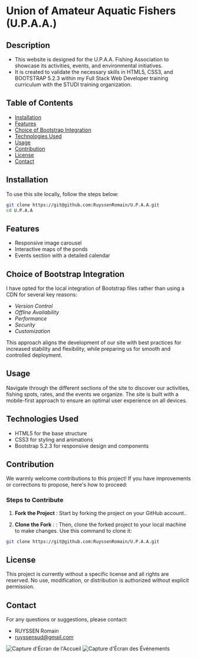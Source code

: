 # Union of Amateur Aquatic Fishers (U.P.A.A.)

## Description
- This website is designed for the U.P.A.A. Fishing Association to showcase its activities, events, and environmental initiatives.
- It is created to validate the necessary skills in HTML5, CSS3, and BOOTSTRAP 5.2.3 within my Full Stack Web Developer training curriculum with the STUDI training organization.

## Table of Contents

- [Installation](#installation)
- [Features](#features)
- [Choice of Bootstrap Integration](#choice-of-bootstrap-integration)
- [Technologies Used](#technologies-used)
- [Usage](#usage)
- [Contribution](#contribution)
- [License](#license)
- [Contact](#contact)

## Installation
To use this site locally, follow the steps below:

```bash
git clone https://git@github.com:RuyssenRomain/U.P.A.A.git
cd U.P.A.A
```

## Features
- Responsive image carousel
- Interactive maps of the ponds
- Events section with a detailed calendar

 ## Choice of Bootstrap Integration

I have opted for the local integration of Bootstrap files rather than using a CDN for several key reasons:

- *Version Control*
- *Offline Availability*
- *Performance*
- *Security*
- *Customization*

This approach aligns the development of our site with best practices for increased stability and flexibility, while preparing us for smooth and controlled deployment.

## Usage
Navigate through the different sections of the site to discover our activities, fishing spots, rates, and the events we organize. The site is built with a mobile-first approach to ensure an optimal user experience on all devices.

## Technologies Used

- HTML5 for the base structure
- CSS3 for styling and animations
- Bootstrap 5.2.3 for responsive design and components


## Contribution
We warmly welcome contributions to this project! If you have improvements or corrections to propose, here's how to proceed:

### Steps to Contribute


1. **Fork the Project** : Start by forking the project on your GitHub account..

2. **Clone the Fork** : : Then, clone the forked project to your local machine to make changes. Use this command to clone it:
```bash
git clone https://git@github.com:RuyssenRomain/U.P.A.A.git
 ```

## License
This project is currently without a specific license and all rights are reserved. No use, modification, or distribution is authorized without explicit permission.

## Contact
For any questions or suggestions, please contact:
- RUYSSEN Romain 
- ruyssensud@gmail.com


![Capture d'Écran de l'Accueil](chemin/vers/la/capture1.png)
![Capture d'Écran des Événements](chemin/vers/la/capture2.png)

